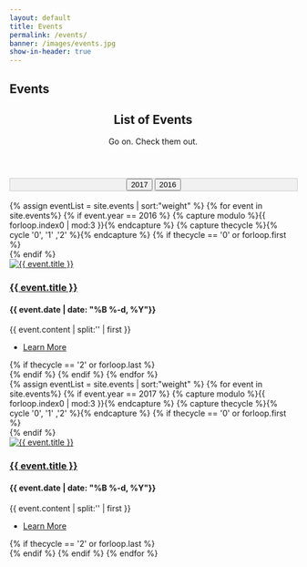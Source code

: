 ```yaml
---
layout: default
title: Events
permalink: /events/
banner: /images/events.jpg
show-in-header: true
---
```


<head>
	<style>
    div.tab {
    float : center;
    align-content: :center;
    width: 100%;
    overflow: hidden;
    border: 1px solid #ccc;
    background-color: #f1f1f1;
}

/* Style the buttons inside the tab */
div.tab button {
    background-color: inherit;
    float: center;
    border: none;
    outline: none;
    cursor: pointer;
    padding: 14px 14%;	
    transition: 0.3s;
    font-size: 25px;
}

/* Change background color of buttons on hover */
div.tab button:hover {
    background-color: #ddd;
}

/* Create an active/current tablink class */
div.tab button.active {
    background-color: #ccc;
}


    .tabcontent {

    display: none;
    padding: 6px 12px;
    border: 1px solid #ccc;
    border-top: none;
}

</style>
</head>


<!-- Banner -->
<section id="banner" style="background-image:url({{ page.banner | prepend: site.baseurl }})">
    <div class="inner">
        <h2>Events</h2>
    </div>
</section>


<!-- Two -->
<section id="two" class="wrapper style1">
	<header class="major">
		<h2>List of Events</h2>
		<p>Go on. Check them out.</p>
	</header>

<div class="tab" style="text-align : center">
  <button class="tablinks" onclick="openType(event, '2017')" id="defaultOpen">2017</button>
  <button class="tablinks" onclick="openType(event, '2016')" id="tab2016">2016</button>
</div>
<br/>

<div id="2016" class="tabcontent">
	<div class="container">
		{% assign eventList = site.events | sort:"weight"  %}
            {% for event in site.events%}
	            {% if event.year == 2016 %}
		            {% capture modulo %}{{ forloop.index0 | mod:3 }}{% endcapture %}
		            {% capture thecycle %}{% cycle '0', '1' ,'2' %}{% endcapture %}
		            <!-- Creating a new row after every three elements -->
		            {% if thecycle == '0' or forloop.first %}
		            	<div class="row">
		            {% endif %}
						<div class="4u">
							<section class="special">
								<a href="{{ event.url | prepend: site.baseurl }}" class="image fit">
									<img src="{{ event.image | prepend: site.baseurl }}" alt="{{ event.title }}"/>
								</a>
		                        <a href="{{ event.url | prepend: site.baseurl }}" class="image fit">
		                        	<h3>{{ event.title }}</h3>
		                        </a>
								<h4>{{ event.date | date: "%B %-d, %Y"}}</h4>
								<p>{{ event.content | split:'<!--break-->' | first }}</p>
								<ul class="actions">
									<li><a href="{{ event.url | prepend: site.baseurl}}" class="button alt">Learn More</a></li>
								</ul>
							</section>
						</div>
					{% if thecycle == '2' or forloop.last %}
		    			</div>
					{% endif %}
				{% endif %}
            {% endfor %}
		<div style="text-align: center;">
		<!-- <a href="#" class="button big special">View All Events</a> -->
		</div>
	</div>
</div>

<div id="2017" class="tabcontent">
	<div class="container">
		{% assign eventList = site.events | sort:"weight"  %}
            {% for event in site.events%}
	            {% if event.year == 2017 %}
		            {% capture modulo %}{{ forloop.index0 | mod:3 }}{% endcapture %}
		            {% capture thecycle %}{% cycle '0', '1' ,'2' %}{% endcapture %}
		            <!-- Creating a new row after every three elements -->
		            {% if thecycle == '0' or forloop.first %}
		            	<div class="row">
		            {% endif %}
						<div class="4u">
							<section class="special">
								<a href="{{ event.url | prepend: site.baseurl }}" class="image fit">
		                            <img src="{{ event.image | prepend: site.baseurl }}" alt="{{ event.title }}" />
		                        </a>
		                        <a href="{{ event.url | prepend: site.baseurl }}" class="image fit">
									<h3>{{ event.title }}</h3>
								</a>
								<h4>{{ event.date | date: "%B %-d, %Y"}}</h4>
								<p>{{ event.content | split:'<!--break-->' | first }}</p>
								<ul class="actions">
									<li><a href="{{ event.url | prepend: site.baseurl}}" class="button alt">Learn More</a></li>
								</ul>
							</section>
						</div>
					{% if thecycle == '2' or forloop.last %}
		    			</div>
					{% endif %}
				{% endif %}
            {% endfor %}
		<div style="text-align: center;">
		<!-- <a href="#" class="button big special">View All Events</a> -->
		</div>
	</div>
</div>
</section>



<script>
function openType(event, cityName) {
    var i, tabcontent, tablinks;
    tabcontent = document.getElementsByClassName("tabcontent");
    for (i = 0; i < tabcontent.length; i++) {
        tabcontent[i].style.display = "none";
    }
    tablinks = document.getElementsByClassName("tablinks");
    for (i = 0; i < tablinks.length; i++) {
        tablinks[i].className = tablinks[i].className.replace(" active", "");
    }
    var newurl;
    newurl="{{site.baseurl}}"+"{{page.permalink}}"+"?year="+cityName; 
    window.history.pushState({path:newurl},'',newurl);
    
    document.getElementById(cityName).style.display = "block";
    event.currentTarget.className += " active";
}
var link="{{page.permalink}}"+"?year=";
if (document.URL.endsWith(link + "2016")) {
    document.getElementById("tab2016").click();
}
else {
    document.getElementById("defaultOpen").click();
}

</script>			



